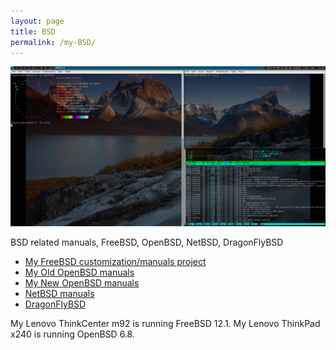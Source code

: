 ```yaml
---
layout: page
title: BSD 
permalink: /my-BSD/
---
```


![FreeBSD DWM screenshot](/assets/images/freebsd-vm-dwm-scrot.png)

BSD related manuals, FreeBSD, OpenBSD, NetBSD, DragonFlyBSD

* [My FreeBSD customization/manuals project](https://gitlab.com/jacekkowalczyk82/freebsd)
* [My Old OpenBSD manuals](https://gitlab.com/jacekkowalczyk82/freebsd/tree/master/openbsd)
* [My New OpenBSD manuals](https://github.com/jacekkowalczyk82/my-openbsd)
* [NetBSD manuals](https://bitbucket.org/jacek_kowalczyk/notatki-md/src/master/manuale/netbsd/)
* [DragonFlyBSD](https://gitlab.com/jacekkowalczyk82/freebsd/tree/master/dragonflybsd)

My Lenovo ThinkCenter m92 is running FreeBSD 12.1. 
My Lenovo ThinkPad x240 is running OpenBSD 6.8. 

